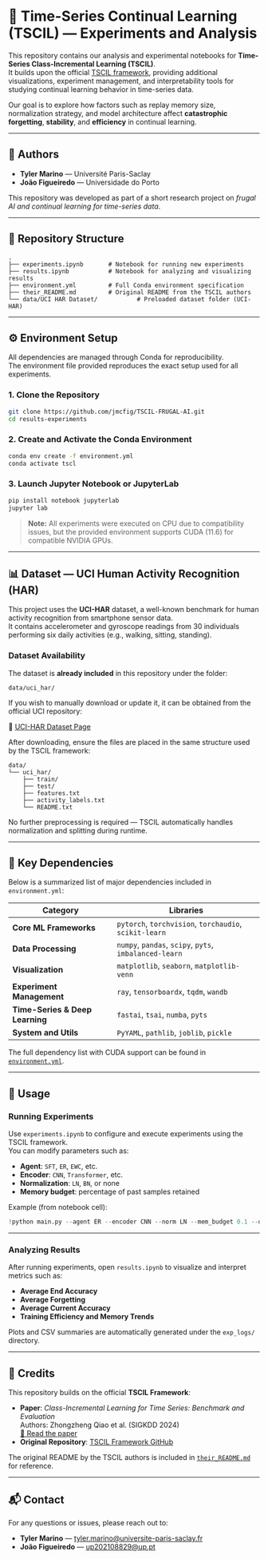 # 🧠 Time-Series Continual Learning (TSCIL) — Experiments and Analysis

This repository contains our analysis and experimental notebooks for **Time-Series Class-Incremental Learning (TSCIL)**.  
It builds upon the official [TSCIL framework](https://arxiv.org/abs/2402.12035), providing additional visualizations, experiment management, and interpretability tools for studying continual learning behavior in time-series data.

Our goal is to explore how factors such as replay memory size, normalization strategy, and model architecture affect **catastrophic forgetting**, **stability**, and **efficiency** in continual learning.

---

## 👥 Authors

- **Tyler Marino** — Université Paris-Saclay  
- **João Figueiredo** — Universidade do Porto  

This repository was developed as part of a short research project on *frugal AI and continual learning for time-series data*.

---

## 📁 Repository Structure

```
.
├── experiments.ipynb       # Notebook for running new experiments
├── results.ipynb           # Notebook for analyzing and visualizing results
├── environment.yml         # Full Conda environment specification
├── their_README.md         # Original README from the TSCIL authors
└── data/UCI HAR Dataset/           # Preloaded dataset folder (UCI-HAR)
```

---

## ⚙️ Environment Setup

All dependencies are managed through Conda for reproducibility.  
The environment file provided reproduces the exact setup used for all experiments.

### 1. Clone the Repository

```bash
git clone https://github.com/jmcfig/TSCIL-FRUGAL-AI.git
cd results-experiments
```

### 2. Create and Activate the Conda Environment

```bash
conda env create -f environment.yml
conda activate tscl
```

### 3. Launch Jupyter Notebook or JupyterLab

```bash
pip install notebook jupyterlab
jupyter lab
```

> **Note:** All experiments were executed on CPU due to compatibility issues, but the provided environment supports CUDA (11.6) for compatible NVIDIA GPUs.

---

## 📊 Dataset — UCI Human Activity Recognition (HAR)

This project uses the **UCI-HAR** dataset, a well-known benchmark for human activity recognition from smartphone sensor data.  
It contains accelerometer and gyroscope readings from 30 individuals performing six daily activities (e.g., walking, sitting, standing).  

### Dataset Availability

The dataset is **already included** in this repository under the folder:

```
data/uci_har/
```

If you wish to manually download or update it, it can be obtained from the official UCI repository:

🔗 [UCI-HAR Dataset Page](https://archive.ics.uci.edu/ml/datasets/human+activity+recognition+using+smartphones)

After downloading, ensure the files are placed in the same structure used by the TSCIL framework:

```
data/
└── uci_har/
    ├── train/
    ├── test/
    ├── features.txt
    ├── activity_labels.txt
    └── README.txt
```

No further preprocessing is required — TSCIL automatically handles normalization and splitting during runtime.

---

## 🧩 Key Dependencies

Below is a summarized list of major dependencies included in `environment.yml`:

| Category | Libraries |
|-----------|------------|
| **Core ML Frameworks** | `pytorch`, `torchvision`, `torchaudio`, `scikit-learn` |
| **Data Processing** | `numpy`, `pandas`, `scipy`, `pyts`, `imbalanced-learn` |
| **Visualization** | `matplotlib`, `seaborn`, `matplotlib-venn` |
| **Experiment Management** | `ray`, `tensorboardx`, `tqdm`, `wandb` |
| **Time-Series & Deep Learning** | `fastai`, `tsai`, `numba`, `pyts` |
| **System and Utils** | `PyYAML`, `pathlib`, `joblib`, `pickle` |

The full dependency list with CUDA support can be found in [`environment.yml`](./environment.yml).

---

## 🚀 Usage

### Running Experiments

Use `experiments.ipynb` to configure and execute experiments using the TSCIL framework.  
You can modify parameters such as:

- **Agent**: `SFT`, `ER`, `EWC`, etc.  
- **Encoder**: `CNN`, `Transformer`, etc.  
- **Normalization**: `LN`, `BN`, or none  
- **Memory budget**: percentage of past samples retained  

Example (from notebook cell):

```python
!python main.py --agent ER --encoder CNN --norm LN --mem_budget 0.1 --data har
```

---

### Analyzing Results

After running experiments, open `results.ipynb` to visualize and interpret metrics such as:

- **Average End Accuracy**
- **Average Forgetting**
- **Average Current Accuracy**
- **Training Efficiency and Memory Trends**

Plots and CSV summaries are automatically generated under the `exp_logs/` directory.

---

## 🧾 Credits

This repository builds on the official **TSCIL Framework**:

- **Paper**: *Class-Incremental Learning for Time Series: Benchmark and Evaluation*  
  Authors: Zhongzheng Qiao et al. (SIGKDD 2024)  
  [📄 Read the paper](https://arxiv.org/abs/2402.12035)
- **Original Repository**: [TSCIL Framework GitHub](https://github.com/your-tscil-repo)

The original README by the TSCIL authors is included in [`their_README.md`](./their_README.md) for reference.

---

## 📬 Contact

For any questions or issues, please reach out to:  
- **Tyler Marino** — tyler.marino@universite-paris-saclay.fr  
- **João Figueiredo** — up202108829@up.pt
